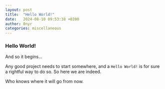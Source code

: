 ```yaml
---
layout: post
title:  "Hello World!"
date:   2024-08-10 09:53:38 +0200
author: 0nyr
categories: miscellaneous
---
```


### Hello World!

And so it begins...

Any good project needs to start somewhere, and a `Hello World!` is for sure a rightful way to do so. So here we are indeed.

Who knows where it will go from now.